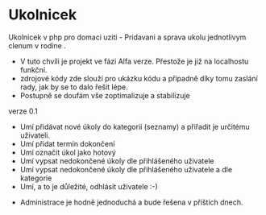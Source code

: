 Ukolnicek
=========

Ukolnicek v php pro domaci uziti - Pridavani a sprava ukolu jednotlivym clenum v rodine .

* V tuto chvíli je projekt ve fázi Alfa verze. Přestože je již na localhostu funkční.
* zdrojové kódy zde slouží pro ukázku kódu a případně díky tomu zaslání rady, jak by se to dalo řešit lépe.
* Postupně se doufám vše zoptimalizuje a stabilizuje

verze 0.1

- Umí přidávat nové úkoly do kategorií (seznamy) a přiřadit je určitému uživateli.
- Umí přidat termín dokončení
- Umí označit úkol jako hotový
- Umí vypsat nedokončené úkoly dle přihlášeného uživatele
- Umí vypsat nedokončené úkoly dle přihlášeného uživatele a dle kategorie
- Umí, a to je důležité, odhlásit uživatele :-)

* Administrace je hodně jednoduchá a bude řešena v příštích dnech.
